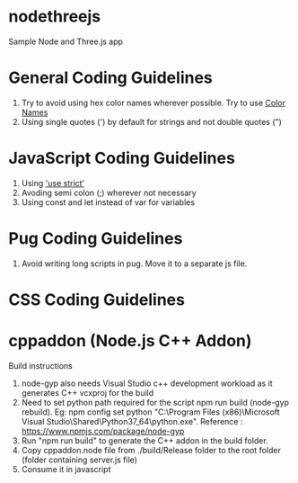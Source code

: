 # nodethreejs
Sample Node and Three.js app

# General Coding Guidelines
1. Try to avoid using hex color names wherever possible. Try to use [Color Names](https://htmlcolorcodes.com/color-names/)
2. Using single quotes (') by default for strings and not double quotes (")

# JavaScript Coding Guidelines
1. Using ['use strict'](https://www.w3schools.com/js/js_strict.asp)
2. Avoding semi colon (;) wherever not necessary
3. Using const and let instead of var for variables

# Pug Coding Guidelines
1. Avoid writing long scripts in pug. Move it to a separate js file.

# CSS Coding Guidelines

# cppaddon (Node.js C++ Addon)
Build instructions
1. node-gyp also needs Visual Studio c++ development workload as it generates C++ vcxproj for the build
2. Need to set python path required for the script npm run build (node-gyp rebuild). Eg: npm config set python "C:\Program Files (x86)\Microsoft Visual Studio\Shared\Python37_64\python.exe". Reference : https://www.npmjs.com/package/node-gyp
3. Run "npm run build" to generate the C++ addon in the build folder.
4. Copy cppaddon.node file from ./build/Release folder to the root folder (folder containing server.js file)
5. Consume it in javascript
